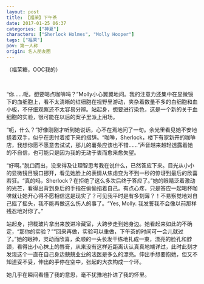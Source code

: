 ```yaml
---
layout: post
title: 【福茉】下午茶
date: 2017-01-25 06:37
categories: ["神夏"]
characters: ["Sherlock Holmes", "Molly Hooper"]
tags: ["福茉"]
pov: 第一人称
origin: 名人朋友圈
---
```


（福茉糖，OOC我的）

<br>

“你……呃，想要喝点咖啡吗？”Molly小心翼翼地问。我的注意力还集中在显微镜下的血细胞上，看不太清晰的红细胞在视野里游动，夹杂着数量不多的白细胞和血小板，不仔细观察还不太容易分辨。站起身，想要进行染色，这是一个新的关于血细胞的实验，很可能在以后的案子里派上用场。

“呃，什么？”好像刚刚才听到她说话，心不在焉地问了一句。余光里看见她不安地搓着双手，似乎在思忖着接下来的措辞。“咖啡，Sherlock，楼下有家新开的咖啡店，我想你愿不愿意去试试，那儿的薯条应该也不错……”声音越来越轻透露着她的不自信，也可能只是因为我的无动于衷而愈来愈失望。

“好啊。”脱口而出，没来得及让理智思考我在说什么，已然答应下来。目光从小小的显微镜目镜口挪开，看见她脸上的表情从焦虑变为不到一秒的惊讶到最后的欣喜若狂。“真的吗，Sherlock？在拒绝了这么多次后终于答应了。”她的眼睛泛着激动的光芒，看得出背到身后的手指在偷偷掐着自己。有点心疼，只是答应一起喝杯咖啡就让她开心得不愿相信这是现实了？可见我平时是有多刻薄？！不易察觉地对自己摇了摇头，我不能再做这么伤人的事了。“Yes, Molly. 我发誓我不会像以前那样残忍地对你了。”

站起身，把载玻片拿出来放进冷藏室，大跨步走到她身边。她看起来如此的不确定，“那你的实验？”“回来再做，实验可以重做，下午茶的时间可一会儿就过了。”她的眼神，灵动而欣喜，柔顺的一头长发干练地扎成一束，漂亮的脸孔和脖颈，看得出小心抹上的唇膏，从来没有这样近距离认认真真地端详过，此时此刻才发现这个一直在自己身边兢兢业业的法医是多么的漂亮。伸出手想要抱她，但又不知道妥不妥，伸出的手停在空中，张起的大衣构成一个环。

她几乎在瞬间看懂了我的意思，毫不犹豫地扑进了我的怀里。


